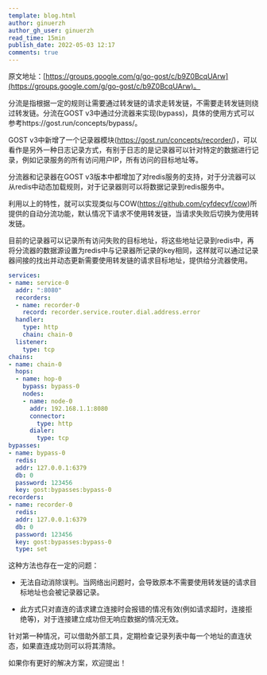 ```yaml
---
template: blog.html
author: ginuerzh
author_gh_user: ginuerzh
read_time: 15min
publish_date: 2022-05-03 12:17
comments: true
---
```


原文地址：[https://groups.google.com/g/go-gost/c/b9Z0BcqUArw](https://groups.google.com/g/go-gost/c/b9Z0BcqUArw)。

分流是指根据一定的规则让需要通过转发链的请求走转发链，不需要走转发链则绕过转发链。分流在GOST v3中通过分流器来实现(bypass)，具体的使用方式可以参考https://gost.run/concepts/bypass/。

GOST v3中新增了一个记录器模块(https://gost.run/concepts/recorder/)，可以看作是另外一种日志记录方式，有别于日志的是记录器可以针对特定的数据进行记录，例如记录服务的所有访问用户IP，所有访问的目标地址等。

分流器和记录器在GOST v3版本中都增加了对redis服务的支持，对于分流器可以从redis中动态加载规则，对于记录器则可以将数据记录到redis服务中。

利用以上的特性，就可以实现类似与COW(https://github.com/cyfdecyf/cow)所提供的自动分流功能，默认情况下请求不使用转发链，当请求失败后切换为使用转发链。

目前的记录器可以记录所有访问失败的目标地址，将这些地址记录到redis中，再将分流器的数据源设置为redis中与记录器所记录的key相同，这样就可以通过记录器间接的找出并动态更新需要使用转发链的请求目标地址，提供给分流器使用。

```yaml
services:
- name: service-0
  addr: ":8080"
  recorders:
  - name: recorder-0
    record: recorder.service.router.dial.address.error
  handler:
    type: http
    chain: chain-0
  listener:
    type: tcp
chains:
- name: chain-0
  hops:
  - name: hop-0
    bypass: bypass-0
    nodes:
    - name: node-0
      addr: 192.168.1.1:8080
      connector:
        type: http
      dialer:
        type: tcp
bypasses:
- name: bypass-0
  redis:
  addr: 127.0.0.1:6379
  db: 0
  password: 123456
  key: gost:bypasses:bypass-0
recorders:
- name: recorder-0
  redis:
  addr: 127.0.0.1:6379
  db: 0
  password: 123456
  key: gost:bypasses:bypass-0
  type: set
```

这种方法也存在一定的问题：

* 无法自动消除误判。当网络出问题时，会导致原本不需要使用转发链的请求目标地址也会被记录器记录。

* 此方式只对直连的请求建立连接时会报错的情况有效(例如请求超时，连接拒绝等)，对于连接建立成功但无响应数据的情况无效。

针对第一种情况，可以借助外部工具，定期检查记录列表中每一个地址的直连状态，如果直连成功则可以将其清除。

如果你有更好的解决方案，欢迎提出！